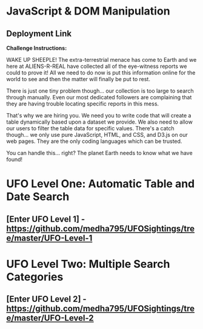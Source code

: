 # JavaScript & DOM Manipulation

<b>Deployment Link</b>
-

<b>Challenge Instructions:</b>

WAKE UP SHEEPLE! The extra-terrestrial menace has come to Earth and we here at ALIENS-R-REAL have collected all of the eye-witness reports we could to prove it! All we need to do now is put this information online for the world to see and then the matter will finally be put to rest.

There is just one tiny problem though... our collection is too large to search through manually. Even our most dedicated followers are complaining that they are having trouble locating specific reports in this mess.

That's why we are hiring you. We need you to write code that will create a table dynamically based upon a dataset we provide. We also need to allow our users to filter the table data for specific values. There's a catch though... we only use pure JavaScript, HTML, and CSS, and D3.js on our web pages. They are the only coding languages which can be trusted.

You can handle this... right? The planet Earth needs to know what we have found!

# UFO Level One: Automatic Table and Date Search
## [Enter UFO Level 1]  - https://github.com/medha795/UFOSightings/tree/master/UFO-Level-1


# UFO Level Two: Multiple Search Categories
## [Enter UFO Level 2]  -https://github.com/medha795/UFOSightings/tree/master/UFO-Level-2

